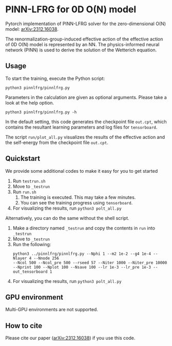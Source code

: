 # PINN-LFRG for 0D O(N) model

Pytorch implementation of PINN-LFRG solver for the zero-dimensional O(N) model: [arXiv:2312.16038](https://doi.org/10.48550/arXiv.2312.16038).

The renormalization-group-induced effective action of the effective action of 0D O(N) model is represented by an NN. The physics-informed neural network (PINN) is used to derive the solution of the Wetterich equation.

## Usage
To start the training, execute the Python script:
```
python3 pinnlfrg/pinnlfrg.py
```
Parameters in the calculation are given as optional arguments. Please take a look at the help option.
```
python3 pinnlfrg/pinnlfrg.py -h
```
In the default setting, this code generates the checkpoint file `out.cpt`, which contains the resultant learning parameters and log files for `tensorboard`.

The script `run/plot_all.py` visualizes the results of the effective action and the self-energy from the checkpoint file `out.cpt`.

## Quickstart
We provide some additional codes to make it easy for you to get started
1. Run `testrun.sh` 
2. Move to `_testrun`
3. Run `run.sh`
   1. The training is executed. This may take a few minutes.
   2. You can see the training progress using `tensorboard`.
4. For visualizing the results, run `python3 polt_all.py`

Alternatively, you can do the same without the shell script.
1. Make a directory named `_testrun` and copy the contents in `run` into `_testrun`
2. Move to `_testrun`
3. Run the following:
   ```
   python3 ../pinnlfrg/pinnlfrg.py --Nphi 1 --m2 1e-2 --g4 1e-4 --Nlayer 4 --Nnode 256
   --Ncol 500 --Ncol_pre 500 --rseed 57 --Niter 1000 --Niter_pre 10000
   --Nprint 100 --Nplot 100 --Nsave 100 --lr 1e-3 --lr_pre 1e-3 --out_tensorboard 1
   ```
4. For visualizing the results, run `python3 polt_all.py`

## GPU environment
Multi-GPU environments are not supported.

## How to cite
Please cite our paper ([arXiv:2312.16038](https://doi.org/10.48550/arXiv.2312.16038)) if you use this code.
